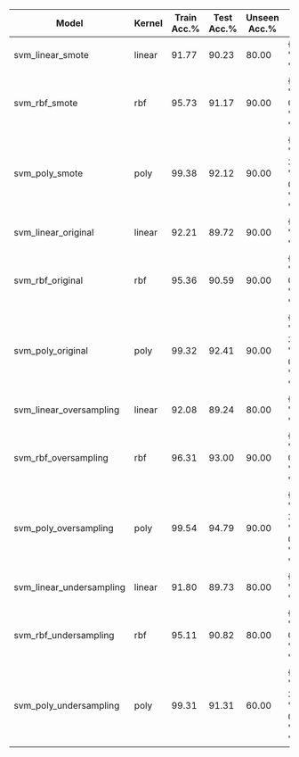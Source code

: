 | Model | Kernel | Train Acc.% | Test Acc.% | Unseen Acc.% | Parameters | Precision | F1-Score | Recall | ROC Score | Class Imbalance | SMOTE |
|-------|--------|-------------|------------|--------------|------------|-----------|----------|--------|-----------|----------------|-------|
| svm_linear_smote | linear | 91.77 | 90.23 | 80.00 | {'svm__C': 1, 'svm__kernel': 'linear'} | 0.9024 | 0.9023 | 0.9023 | 0.8959 | original | True |
| svm_rbf_smote | rbf | 95.73 | 91.17 | 90.00 | {'svm__C': 1, 'svm__gamma': 0.03, 'svm__kernel': 'rbf'} | 0.9119 | 0.9118 | 0.9117 | 0.9059 | original | True |
| svm_poly_smote | poly | 99.38 | 92.12 | 90.00 | {'svm__C': 0.1, 'svm__degree': 3, 'svm__gamma': 0.1, 'svm__kernel': 'poly'} | 0.9210 | 0.9210 | 0.9212 | 0.9121 | original | True |
| svm_linear_original | linear | 92.21 | 89.72 | 90.00 | {'svm__C': 1, 'svm__kernel': 'linear'} | 0.8967 | 0.8965 | 0.8972 | 0.8840 | original | False |
| svm_rbf_original | rbf | 95.36 | 90.59 | 90.00 | {'svm__C': 1, 'svm__gamma': 0.03, 'svm__kernel': 'rbf'} | 0.9060 | 0.9050 | 0.9059 | 0.8902 | original | False |
| svm_poly_original | poly | 99.32 | 92.41 | 90.00 | {'svm__C': 0.1, 'svm__degree': 3, 'svm__gamma': 0.1, 'svm__kernel': 'poly'} | 0.9240 | 0.9237 | 0.9241 | 0.9132 | original | False |
| svm_linear_oversampling | linear | 92.08 | 89.24 | 80.00 | {'svm__C': 1, 'svm__kernel': 'linear'} | 0.8924 | 0.8924 | 0.8924 | 0.8924 | oversampling | False |
| svm_rbf_oversampling | rbf | 96.31 | 93.00 | 90.00 | {'svm__C': 1, 'svm__gamma': 0.03, 'svm__kernel': 'rbf'} | 0.9304 | 0.9300 | 0.9300 | 0.9300 | oversampling | False |
| svm_poly_oversampling | poly | 99.54 | 94.79 | 90.00 | {'svm__C': 0.1, 'svm__degree': 3, 'svm__gamma': 0.1, 'svm__kernel': 'poly'} | 0.9482 | 0.9479 | 0.9479 | 0.9479 | oversampling | False |
| svm_linear_undersampling | linear | 91.80 | 89.73 | 80.00 | {'svm__C': 1, 'svm__kernel': 'linear'} | 0.8974 | 0.8973 | 0.8973 | 0.8973 | undersampling | False |
| svm_rbf_undersampling | rbf | 95.11 | 90.82 | 80.00 | {'svm__C': 1, 'svm__gamma': 0.03, 'svm__kernel': 'rbf'} | 0.9082 | 0.9082 | 0.9082 | 0.9082 | undersampling | False |
| svm_poly_undersampling | poly | 99.31 | 91.31 | 60.00 | {'svm__C': 0.1, 'svm__degree': 3, 'svm__gamma': 0.1, 'svm__kernel': 'poly'} | 0.9138 | 0.9131 | 0.9131 | 0.9131 | undersampling | False |
